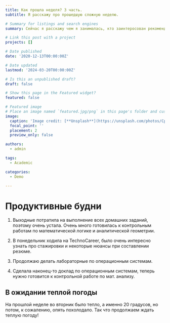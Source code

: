 ```yaml
---
title: Как прошла неделя? 3 часть.
subtitle: Я расскажу про прошедшую сложную неделю.

# Summary for listings and search engines
summary: Сейчас я расскажу чем я занималась, кто заинтеросован рекомендую к прочтению!

# Link this post with a project
projects: []

# Date published
date: '2020-12-13T00:00:00Z'

# Date updated
lastmod: '2024-03-20T00:00:00Z'

# Is this an unpublished draft?
draft: false

# Show this page in the Featured widget?
featured: false

# Featured image
# Place an image named `featured.jpg/png` in this page's folder and customize its options here.
image:
  caption: 'Image credit: [**Unsplash**](https://unsplash.com/photos/CpkOjOcXdUY)'
  focal_point: ''
  placement: 2
  preview_only: false

authors:
  - admin

tags:
  - Academic

categories:
  - Demo

---
```



# Продуктивные будни

1. Выходные потратила на выполнение всех домашних заданий, поэтому очень устала. Очень много готовилась к контрольным работам по математической логике и аналитической геометрии.

2. В понедельник ходила на TechnoCareer, было очень интересно узнать про стажировки и некоторые нюансы при составлении резюме.

3. Продолжаю делать лабораторные по операционным системам.

5. Сделала наконец-то доклад по операционным системам, теперь нужно готовится к контрольной работе по мат. анализу.



## В ожидании теплой погоды

На прошлой неделе во вторник было тепло, а именно 20 градусов, но потом, к сожалению, опять похолодало. Так что продолжаем ждать теплую погоду!
